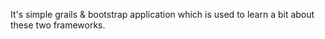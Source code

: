 It's simple grails & bootstrap application which is used to learn a bit about these two frameworks.
